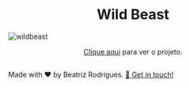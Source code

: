 <h1 align="center">
  Wild Beast
</h1>
  
![wildbeast](https://user-images.githubusercontent.com/94017930/235102569-1dcf9820-35a2-4794-8ba1-288df2733709.jpg)

<p align="center"><a href="https://wildbeast-db.vercel.app/">Clique aqui</a> para ver o projeto.</p>

##
<p> Made with ♥ by Beatriz Rodrigues. <a href="https://linktr.ee/devbeatriz">👋 Get in touch!</a></p>
